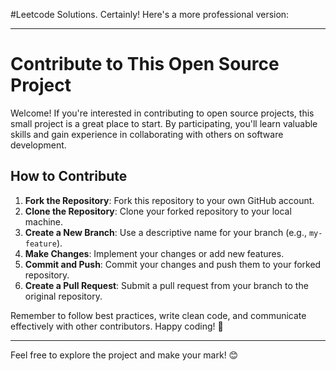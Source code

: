 #Leetcode Solutions.
Certainly! Here's a more professional version:

---

# **Contribute to This Open Source Project**

Welcome! If you're interested in contributing to open source projects, this small project is a great place to start. By participating, you'll learn valuable skills and gain experience in collaborating with others on software development.

## How to Contribute

1. **Fork the Repository**: Fork this repository to your own GitHub account.
2. **Clone the Repository**: Clone your forked repository to your local machine.
3. **Create a New Branch**: Use a descriptive name for your branch (e.g., `my-feature`).
4. **Make Changes**: Implement your changes or add new features.
5. **Commit and Push**: Commit your changes and push them to your forked repository.
6. **Create a Pull Request**: Submit a pull request from your branch to the original repository.

Remember to follow best practices, write clean code, and communicate effectively with other contributors. Happy coding! 🌟

---

Feel free to explore the project and make your mark! 😊
